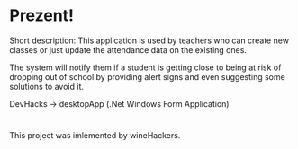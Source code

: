# Prezent!

Short description:
  This application is used by teachers who can create new classes 
  or just update the attendance data on the existing ones.
  
  The system will notify them if a student is getting close to 
  being at risk of dropping out of school by providing alert signs
  and even suggesting some solutions to avoid it.

DevHacks  ->  desktopApp (.Net Windows Form Application)
#
#
#
This project was imlemented by wineHackers.

